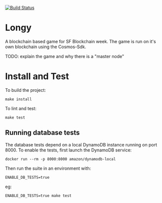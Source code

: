 [![Build Status](https://travis-ci.com/eco/longy.svg?token=QuNAGfYo3kcpqd58kfZs&branch=master)](https://travis-ci.com/eco/longy)

# Longy
A blockchain based game for SF Blockchain week. The game is run on it's own blockchain using the Cosmos-Sdk.

TODO: explain the game and why there is a "master node"

# Install and Test
To build the project:
```
make install
```

To lint and test:
```
make test
```

## Running database tests
The database tests depend on a local DynamoDB instance running on port 8000.
To enable the tests, first launch the DynamoDB service:
```
docker run --rm -p 8000:8000 amazon/dynamodb-local
```

Then run the suite in an environment with:
```
ENABLE_DB_TESTS=true
```
eg:
```
ENABLE_DB_TESTS=true make test
```
